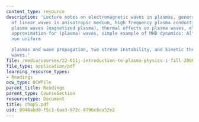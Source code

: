 ```yaml
---
content_type: resource
description: 'Lecture notes on electromagnetic waves in plasmas, general treatment
  of linear waves in anisotropic medium, high frequency plasma conductivity, cold
  plasma waves (magnetized plasma), thermal effects on plasma waves, electrostatic
  approximation for (plasma) waves, simple example of MHD dynamics: Alfven waves,
  non uniform

  plasmas and wave propagation, two stream instability, and kinetic theory of plasma
  waves.'
file: /media/courses/22-611j-introduction-to-plasma-physics-i-fall-2006/0940abd0f5c16aa3972c8796c8ca52e2_chap5.pdf
file_type: application/pdf
learning_resource_types:
- Readings
ocw_type: OCWFile
parent_title: Readings
parent_type: CourseSection
resourcetype: Document
title: chap5.pdf
uid: 0940abd0-f5c1-6aa3-972c-8796c8ca52e2
---
```

